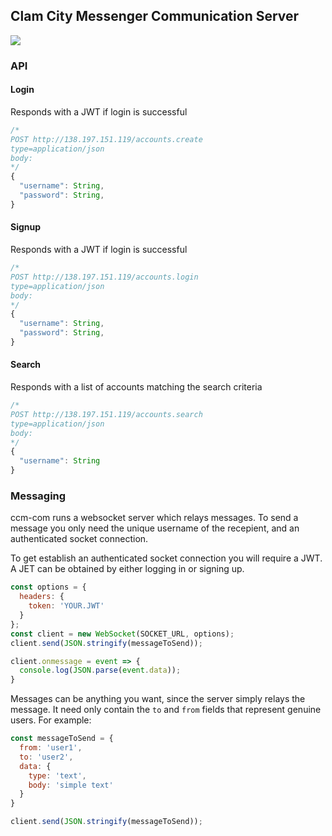 ## Clam City Messenger Communication Server

![](https://travis-ci.org/dharness/ccm-com.svg?branch=master)

### API

#### Login

Responds with a JWT if login is successful

``` javascript
/*
POST http://138.197.151.119/accounts.create
type=application/json
body:
*/
{
  "username": String,
  "password": String,
}
```


#### Signup

Responds with a JWT if login is successful

``` javascript
/*
POST http://138.197.151.119/accounts.login
type=application/json
body:
*/
{
  "username": String,
  "password": String,
}
```

#### Search

Responds with a list of accounts matching the search criteria

``` javascript
/*
POST http://138.197.151.119/accounts.search
type=application/json
body:
*/
{
  "username": String
}
```

### Messaging

ccm-com runs a websocket server which relays messages. To send a message you
only need the unique username of the recepient, and an authenticated socket connection.

To get establish an authenticated socket connection you will require a JWT. A JET can
be obtained by either logging in or signing up.

``` javascript
const options = {
  headers: {
    token: 'YOUR.JWT'
  }
};
const client = new WebSocket(SOCKET_URL, options);
client.send(JSON.stringify(messageToSend));

client.onmessage = event => {
  console.log(JSON.parse(event.data));
}
```

Messages can be anything you want, since the server simply relays the message.
It need only contain the `to` and `from` fields that represent genuine users. For example:

``` javascript
const messageToSend = {
  from: 'user1',
  to: 'user2',
  data: {
    type: 'text',
    body: 'simple text'
  }  
}

client.send(JSON.stringify(messageToSend));
```